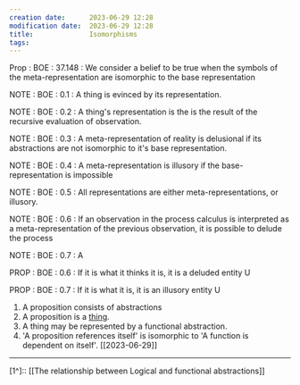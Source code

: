 ```yaml
---
creation date:		2023-06-29 12:28
modification date:	2023-06-29 12:28
title: 				Isomorphisms
tags:
---
```


Prop : BOE : 37.148 : We consider a belief to be true when the symbols of the meta-representation are isomorphic to the base representation

NOTE : BOE : 0.1 : A thing is evinced by its representation.

NOTE : BOE : 0.2 : A thing's representation is the is the result of the recursive evaluation of observation.

NOTE : BOE : 0.3 : A meta-representation of reality is delusional if its abstractions are not isomorphic to it's base representation.

NOTE : BOE : 0.4 : A meta-representation is illusory if the base-representation is impossible

NOTE : BOE : 0.5 : All representations are either meta-representations, or illusory.

NOTE : BOE : 0.6 : If an observation in the process calculus is interpreted as a meta-representation of the previous observation, it is possible to delude the process

NOTE : BOE : 0.7 : A 

PROP : BOE : 0.6 : If it is what it thinks it is, it is a deluded entity U

PROP : BOE : 0.7 : If it is what it is, it is an illusory entity U


1. A proposition consists of abstractions
2. A proposition is a [thing](Def-TC-0.0-representative_abstraction.md).
3. A thing may be represented by a functional abstraction.
4. 'A proposition references itself' is isomorphic to 'A function is dependent on itself'. [[2023-06-29]]

---
[1^]:: [[The relationship between Logical and functional abstractions]]